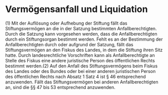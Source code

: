 # Vermögensanfall und Liquidation

(1) Mit der Auflösung oder Aufhebung der Stiftung fällt das Stiftungsvermögen an die in der Satzung bestimmten Anfallberechtigten. Durch die Satzung kann vorgesehen werden, dass die Anfallberechtigten durch ein Stiftungsorgan bestimmt werden. Fehlt es an der Bestimmung der Anfallberechtigten durch oder aufgrund der Satzung, fällt das Stiftungsvermögen an den Fiskus des Landes, in dem die Stiftung ihren Sitz hatte. Durch landesrechtliche Vorschriften kann als Anfallberechtigte an Stelle des Fiskus eine andere juristische Person des öffentlichen Rechts bestimmt werden.(2) Auf den Anfall des Stiftungsvermögens beim Fiskus des Landes oder des Bundes oder bei einer anderen juristischen Person des öffentlichen Rechts nach Absatz 1 Satz 4 ist § 46 entsprechend anzuwenden. Fällt das Stiftungsvermögen bei anderen Anfallberechtigten an, sind die §§ 47 bis 53 entsprechend anzuwenden. 

